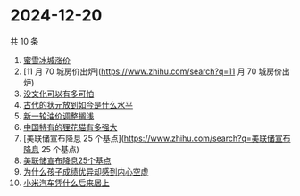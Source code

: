 # 2024-12-20

共 10 条

<!-- BEGIN ZHIHUSEARCH -->
<!-- 最后更新时间 Fri Dec 20 2024 00:10:47 GMT+0800 (China Standard Time) -->
1. [蜜雪冰城涨价](https://www.zhihu.com/search?q=蜜雪冰城涨价)
1. [11 月 70 城房价出炉](https://www.zhihu.com/search?q=11 月 70 城房价出炉)
1. [没文化可以有多可怕](https://www.zhihu.com/search?q=没文化可以有多可怕)
1. [古代的状元放到如今是什么水平](https://www.zhihu.com/search?q=古代的状元放到如今是什么水平)
1. [新一轮油价调整搁浅](https://www.zhihu.com/search?q=新一轮油价调整搁浅)
1. [中国特有的狸花猫有多强大](https://www.zhihu.com/search?q=中国特有的狸花猫有多强大)
1. [美联储宣布降息 25 个基点](https://www.zhihu.com/search?q=美联储宣布降息 25 个基点)
1. [美联储宣布降息25个基点](https://www.zhihu.com/search?q=美联储宣布降息25个基点)
1. [为什么孩子成绩优异却感到内心空虚](https://www.zhihu.com/search?q=为什么孩子成绩优异却感到内心空虚)
1. [小米汽车凭什么后来居上](https://www.zhihu.com/search?q=小米汽车凭什么后来居上)
<!-- END ZHIHUSEARCH -->
